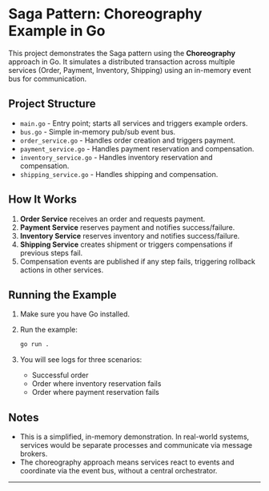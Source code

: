 # Saga Pattern: Choreography Example in Go

This project demonstrates the Saga pattern using the **Choreography** approach in Go. It simulates a distributed transaction across multiple services (Order, Payment, Inventory, Shipping) using an in-memory event bus for communication.

## Project Structure

- `main.go` - Entry point; starts all services and triggers example orders.
- `bus.go` - Simple in-memory pub/sub event bus.
- `order_service.go` - Handles order creation and triggers payment.
- `payment_service.go` - Handles payment reservation and compensation.
- `inventory_service.go` - Handles inventory reservation and compensation.
- `shipping_service.go` - Handles shipping and compensation.

## How It Works

1. **Order Service** receives an order and requests payment.
2. **Payment Service** reserves payment and notifies success/failure.
3. **Inventory Service** reserves inventory and notifies success/failure.
4. **Shipping Service** creates shipment or triggers compensations if previous steps fail.
5. Compensation events are published if any step fails, triggering rollback actions in other services.

## Running the Example

1. Make sure you have Go installed.
2. Run the example:

   ```sh
   go run .
   ```

3. You will see logs for three scenarios:
   - Successful order
   - Order where inventory reservation fails
   - Order where payment reservation fails

## Notes

- This is a simplified, in-memory demonstration. In real-world systems, services would be separate processes and communicate via message brokers.
- The choreography approach means services react to events and coordinate via the event bus, without a central orchestrator.

---
